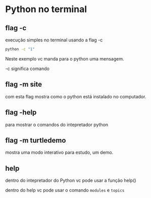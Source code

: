# Python no terminal

## flag -c

execução simples no terminal usando a flag -c 

```bash
python -c "1"
```
Neste exemplo vc manda para o python uma mensagem.

-c significa comando

## flag -m site

com esta flag mostra como o python está instalado no computador.

## flag -help

para mostrar o comandos do intepretador python

## flag -m turtledemo

mostra uma modo interativo para estudo, um demo.

## help

dentro do intepretador do Python vc pode usar a função help()

dentro do help vc pode usar o comando `modules` e `topics`

